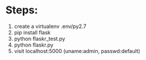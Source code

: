 Steps:
======

1. create a virtualenv .env/py2.7
2. pip install flask
3. python flaskr_test.py
4. python flaskr.py
5. visit localhost:5000 (uname:admin, passwd:default)


